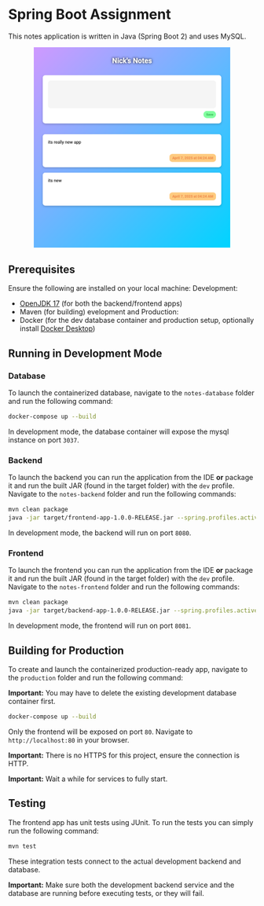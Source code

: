 # Spring Boot Assignment
This notes application is written in Java (Spring Boot 2) and uses MySQL. 
<p align="center">
  <img src="https://github.com/nichnet/dev-notes-assignment/blob/main/images/example.png?raw=true" style="width: 400px;"/>
</p>

## Prerequisites
Ensure the following are installed on your local machine:
Development:
- [OpenJDK 17](https://openjdk.org/projects/jdk/17/) (for both the backend/frontend apps)
- Maven (for building)
  evelopment and Production:
- Docker (for the dev database container and production setup, optionally install [Docker Desktop](https://www.docker.com/products/docker-desktop/))

## Running in Development Mode

### Database
To launch the containerized database, navigate to the `notes-database` folder and run the following command:
```bash
docker-compose up --build
```
In development mode, the database container will expose the mysql instance on port `3037`.

### Backend
To launch the backend you can run the application from the IDE **or** package it and run the built JAR (found in the target folder) with the `dev` profile.
Navigate to the `notes-backend` folder and run the following commands:
```bash
mvn clean package
java -jar target/frontend-app-1.0.0-RELEASE.jar --spring.profiles.active=dev
```
In development mode, the backend will run on port `8080`.

### Frontend
To launch the frontend you can run the application from the IDE **or** package it and run the built JAR (found in the target folder) with the `dev` profile.
Navigate to the `notes-frontend` folder and run the following commands:
```bash
mvn clean package
java -jar target/backend-app-1.0.0-RELEASE.jar --spring.profiles.active=dev
```

In development mode, the frontend will run on port `8081`.

## Building for Production
To create and launch the containerized production-ready app, navigate to the `production` folder and run the following command:

**Important:** You may have to delete the existing development database container first.
```bash
docker-compose up --build
```

Only the frontend will be exposed on port `80`. Navigate to `http://localhost:80` in your browser.

**Important:** There is no HTTPS for this project, ensure the connection is HTTP.

**Important:** Wait a while for services to fully start.

## Testing
The frontend app has unit tests using JUnit. 
To run the tests you can simply run the following command:
```bash
mvn test
```
These integration tests connect to the actual development backend and database.

**Important:** Make sure both the development backend service and the database are running before executing tests, or they will fail.
